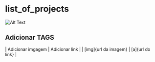 # list_of_projects

![Alt Text](V2.gif)

## Adicionar TAGS
| Adicionar imgagem | Adicionar link |
| [img]{url da imagem} | [a]{url do link} |
 


                     
